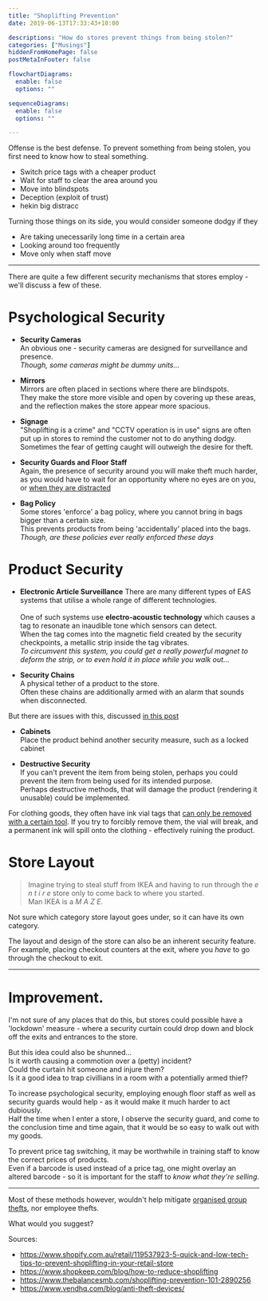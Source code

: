 ```yaml
---
title: "Shoplifting Prevention"
date: 2019-06-13T17:33:43+10:00

descriptions: "How do stores prevent things from being stolen?"
categories: ["Musings"]
hiddenFromHomePage: false
postMetaInFooter: false

flowchartDiagrams:
  enable: false
  options: ""

sequenceDiagrams: 
  enable: false
  options: ""

---
```


Offense is the best defense. To prevent something from being stolen, you first need to know how to steal something.  

* Switch price tags with a cheaper product
* Wait for staff to clear the area around you
* Move into blindspots
* Deception (exploit of trust)
* hekin big distracc

Turning those things on its side, you would consider someone dodgy if they

* Are taking unecessarily long time in a certain area
* Looking around too frequently
* Move only when staff move

---

There are quite a few different security mechanisms that stores employ - we'll discuss a few of these.

# Psychological Security
* **Security Cameras**  
An obvious one - security cameras are designed for surveillance and presence.  
_Though, some cameras might be dummy units..._

* **Mirrors**  
Mirrors are often placed in sections where there are blindspots.  
They make the store more visible and open by covering up these areas, and the reflection makes the store appear more spacious.

* **Signage**  
"Shoplifting is a crime" and "CCTV operation is in use" signs are often put up in stores to remind the customer not to do anything dodgy.  
Sometimes the fear of getting caught will outweigh the desire for theft.

* **Security Guards and Floor Staff**  
Again, the presence of security around you will make theft much harder, as you would have to wait for an opportunity where no eyes are on you, or [when they are distracted](https://www.dailymotion.com/video/xyh0cp)

* **Bag Policy**  
Some stores 'enforce' a bag policy, where you cannot bring in bags bigger than a certain size.  
This prevents products from being 'accidentally' placed into the bags.  
_Though, are these policies ever really enforced these days_

# Product Security
* **Electronic Article Surveillance**
There are many different types of EAS systems that utilise a whole range of different technologies.  
&nbsp;  
One of such systems use **electro-acoustic technology** which causes a tag to resonate an inaudible tone which sensors can detect.  
When the tag comes into the magnetic field created by the security checkpoints, a metallic strip inside the tag vibrates.  
_To circumvent this system, you could get a really powerful magnet to deform the strip, or to even hold it in place while you walk out..._
&nbsp;  

* **Security Chains**  
A physical tether of a product to the store.  
Often these chains are additionally armed with an alarm that sounds when disconnected.

But there are issues with this, discussed [in this post](../security-everywhere-jb-hifi-bing-lee-raids#what-went-wrong)

* **Cabinets**  
Place the product behind another security measure, such as a locked cabinet

* **Destructive Security**  
If you can't prevent the item from being stolen, perhaps you could prevent the item from being used for its intended purpose.  
Perhaps destructive methods, that will damage the product (rendering it unusable) could be implemented.  

For clothing goods, they often have ink vial tags that [can only be removed with a certain tool](http://lmgtfy.com/?q=how+to+remove+security+tag+from+clothing). If you try to forcibly remove them, the vial will break, and a permanent ink will spill onto the clothing - effectively ruining the product.

# Store Layout

> Imagine trying to steal stuff from IKEA and having to run through the _e n t i r e_ store only to come back to where you started.  
Man IKEA is a _M A Z E_.

Not sure which category store layout goes under, so it can have its own category.  

The layout and design of the store can also be an inherent security feature.  
For example, placing checkout counters at the exit, where you _have_ to go through the checkout to exit.  

---

# Improvement.
I'm not sure of any places that do this, but stores could possible have a 'lockdown' measure - where a security curtain could drop down and block off the exits and entrances to the store.

But this idea could also be shunned...  
Is it worth causing a commotion over a (petty) incident?  
Could the curtain hit someone and injure them?  
Is it a good idea to trap civillians in a room with a potentially armed thief? 

To increase psychological security, employing enough floor staff as well as security guards would help - as it would make it much harder to act dubiously.  
Half the time when I enter a store, I observe the security guard, and come to the conclusion time and time again, that it would be so easy to walk out with my goods.

To prevent price tag switching, it may be worthwhile in training staff to know the correct prices of products.  
Even if a barcode is used instead of a price tag, one might overlay an altered barcode - so it is important for the staff to _know what they're selling_.

---

Most of these methods however, wouldn't help mitigate [organised group thefts](../security-everywhere-jb-hifi-bing-lee-raids), nor employee thefts.  

What would you suggest?



Sources:

* https://www.shopify.com.au/retail/119537923-5-quick-and-low-tech-tips-to-prevent-shoplifting-in-your-retail-store
* https://www.shopkeep.com/blog/how-to-reduce-shoplifting
* https://www.thebalancesmb.com/shoplifting-prevention-101-2890256
* https://www.vendhq.com/blog/anti-theft-devices/
